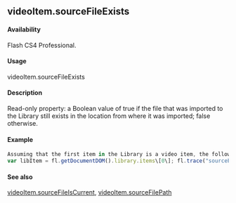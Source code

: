 ## videoItem.sourceFileExists

#### Availability

Flash CS4 Professional.

#### Usage

videoItem.sourceFileExists

#### Description

Read-only property: a Boolean value of true if the file that was imported to the Library still exists in the location from where it was imported; false otherwise.

#### Example

```javascript
Assuming that the first item in the Library is a video item, the following code displays "true" if the file that was imported into the Library still exists.
var libItem = fl.getDocumentDOM().library.items\[0\]; fl.trace("sourceFileExists = "+ libItem.sourceFileExists);

```
#### See also

[videoItem.sourceFileIsCurrent](#videoItem.sourceFileIsCurrent), [videoItem.sourceFilePath](#_bookmark1147)

<span id="videoItem.sourceFileIsCurrent" class="anchor"></span>

